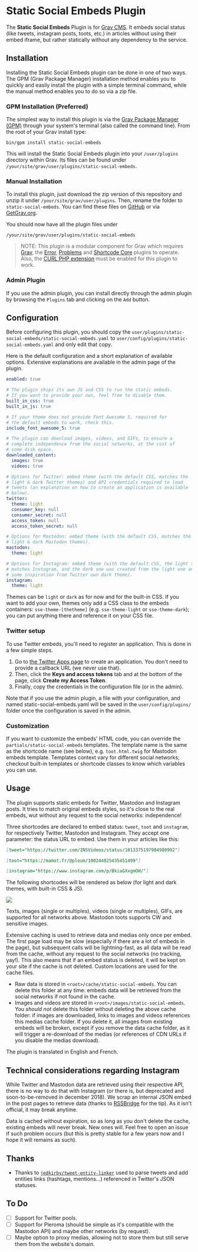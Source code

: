 # Static Social Embeds Plugin

The **Static Social Embeds** Plugin is for [Grav CMS](http://github.com/getgrav/grav). It embeds social status (like tweets, instagram posts, toots, etc.) in articles without using their embed iframe, but rather statically without any dependency to the service.

## Installation

Installing the Static Social Embeds plugin can be done in one of two ways. The GPM (Grav Package Manager) installation method enables you to quickly and easily install the plugin with a simple terminal command, while the manual method enables you to do so via a zip file.

### GPM Installation (Preferred)

The simplest way to install this plugin is via the [Grav Package Manager (GPM)](http://learn.getgrav.org/advanced/grav-gpm) through your system's terminal (also called the command line).  From the root of your Grav install type:

    bin/gpm install static-social-embeds

This will install the Static Social Embeds plugin into your `/user/plugins` directory within Grav. Its files can be found under `/your/site/grav/user/plugins/static-social-embeds`.

### Manual Installation

To install this plugin, just download the zip version of this repository and unzip it under `/your/site/grav/user/plugins`. Then, rename the folder to `static-social-embeds`. You can find these files on [GitHub](https://github.com/amaury-carrade/grav-plugin-static-social-embeds) or via [GetGrav.org](http://getgrav.org/downloads/plugins#extras).

You should now have all the plugin files under

    /your/site/grav/user/plugins/static-social-embeds
	
> NOTE: This plugin is a modular component for Grav which requires [Grav](http://github.com/getgrav/grav), the [Error](https://github.com/getgrav/grav-plugin-error), [Problems](https://github.com/getgrav/grav-plugin-problems) and [Shortcode Core](https://github.com/getgrav/grav-plugin-shortcode-core) plugins to operate. Also, the [CURL PHP extension](https://secure.php.net/curl) must be enabled for this plugin to work.

### Admin Plugin

If you use the admin plugin, you can install directly through the admin plugin by browsing the `Plugins` tab and clicking on the `Add` button.

## Configuration

Before configuring this plugin, you should copy the `user/plugins/static-social-embeds/static-social-embeds.yaml` to `user/config/plugins/static-social-embeds.yaml` and only edit that copy.

Here is the default configuration and a short explanation of available options. Extensive explanations are available in the admin page of the plugin.

```yaml
enabled: true

# The plugin ships its own JS and CSS to run the static embeds.
# If you want to provide your own, feel free to disable them.
built_in_css: true
built_in_js: true

# If your theme does not provide Font Awesome 5, required for
# the default embeds to work, check this.
include_font_awesome_5: true

# The plugin can download images, videos, and GIFs, to ensure a
# complete independence from the social networks, at the cost of
# some disk space.
downloaded_content:
  images: true
  videos: true

# Options for Twitter: embed theme (with the default CSS, matches the
# light & dark Twitter themes) and API credentials required to load
# tweets (an explanation on how to create an application is available
# below).
twitter:
  theme: light
  consumer_key: null
  consumer_secret: null
  access_token: null
  access_token_secret: null

# Options for Mastodon: embed theme (with the default CSS, matches the
# light & dark Mastodon themes).
mastodon:
  theme: light

# Options for Instagram: embed theme (with the default CSS, the light theme
# matches Instagram, and the dark one was created from the light one and
# some inspiration from Twitter own dark theme).
instagram:
  theme: light
```

Themes can be `light` or `dark` as for now and for the built-in CSS. If you want to add your own, themes only add a CSS class to the embeds containers: `sse-theme-[thetheme]` (e.g. `sse-theme-light` or `sse-theme-dark`); you can put anything there and reference it on your CSS file.

### Twitter setup

To use Twitter embeds, you'll need to register an application. This is done in a few simple steps.

1. Go to [the Twitter Apps page](https://apps.twitter.com/app/new) to create an application. You don't need to provide a callback URL (we never use that).
2. Then, click the **Keys and access tokens** tab and at the bottom of the page, click **Create my Access Token**.
3. Finally, copy the credentials in the configuration file (or in the admin).

Note that if you use the admin plugin, a file with your configuration, and named static-social-embeds.yaml will be saved in the `user/config/plugins/` folder once the configuration is saved in the admin.

### Customization

If you want to customize the embeds' HTML code, you can override the `partials/static-social-embeds` templates. The template name is the same as the shortcode name (see below), e.g. `toot.html.twig` for Mastodon embeds template. Templates context vary for different social networks; checkout built-in templates or shortcode classes to know which variables you can use.

## Usage

The plugin supports static embeds for Twitter, Mastodon and Instagram posts. It tries to match original embeds styles, so it's close to the real embeds, wut without any request to the social networks: independence!

Three shortcodes are declared to embed status: `tweet`, `toot` and `instagram`, for respectively Twitter, Mastodon and Instagram. They accept one parameter: the status URL to embed. Use them in your articles like this:

```markdown
[tweet="https://twitter.com/INSVideos/status/1013375197984980992"]

[toot="https://mamot.fr/@ploum/100244825435451499"]

[instagram="https://www.instagram.com/p/BkiaGXxgmOH/"]
``` 

The following shortcodes will be rendered as below (for light and dark themes, with built-in CSS & JS).

![](assets/docs/embeds-preview.png)

Texts, images (single or multiples), videos (single or multiples), GIFs, are supported for all networks above. Mastodon toots supports CW and sensitive images.

Extensive caching is used to retrieve data and medias only once per embed. The first page load may be slow (especially if there are a lot of embeds in the page), but subsequent calls will be lightning-fast, as all data will be read from the cache, without any request to the social networks (no tracking, yay!). This also means that if an embed status is deleted, it will be kept on your site if the cache is not deleted. Custom locations are used for the cache files.

- Raw data is stored in `<root>/cache/static-social-embeds`. You can delete this folder at any time: embeds data will be retrieved from the social networks if not found in the cache.
- Images and videos are stored in `<root>/images/static-social-embeds`. You _should not_ delete this folder without deleting the above cache folder: if images are downloaded, links to images and videos references this medias cache folder. If you delete it, all images from existing embeds will be broken, except if you remove the data cache folder, as it will trigger a re-download of the medias (or references of CDN URLs if you disable the medias download).

The plugin is translated in English and French.

## Technical considerations regarding Instagram

While Twitter and Mastodon data are retrieved using their respective API, there is no way to do that with Instagram (or there is, but deprecated and soon-to-be-removed in december 2018). We scrap an internal JSON embed in the post pages to retrieve data (thanks to [RSSBridge](https://github.com/RSS-Bridge/rss-bridge/blob/master/bridges/InstagramBridge.php) for the tip). As it isn't official, it may break anytime.

Data is cached without expiration, so as long as you don't delete the cache, existing embeds will never break. New ones will. Feel free to open an issue if such problem occurs (but this is pretty stable for a few years now and I hope it will remains as such).

## Thanks

- Thanks to [`jedkirby/tweet-entity-linker`](https://github.com/jedkirby/tweet-entity-linker) used to parse tweets and add entities links (hashtags, mentions…) referenced in Twitter's JSON statuses.

## To Do

- [ ] Support for Twitter pools.
- [ ] Support for Pleroma (should be simple as it's compatible with the Mastodon API) and maybe other networks (by request).
- [ ] Maybe option to proxy medias, allowing not to store them but still serve them from the website's domain.
